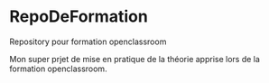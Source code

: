 # RepoDeFormation
Repository pour formation openclassroom

Mon super prjet de mise en pratique de la théorie apprise lors de la formation openclassroom.

